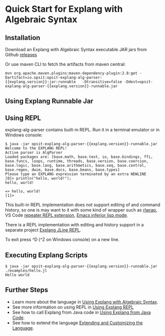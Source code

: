 Quick Start for Explang with Algebraic Syntax 
=============================================

Installation
------------

Download an Explang with Algebraic Syntax executable JAR jars from Github 
[releases](https://github.com/opsit-io/opsit-explang-alg-parser/releases)

Or use maven CLI to fetch the artifacts from maven central:

```
mvn org.apache.maven.plugins:maven-dependency-plugin:2.8:get -Dartifact=io.opsit:opsit-explang-alg-parser:{{explang.version}}:jar:runnable   -Dtransitive=false -Ddest=opsit-explang-alg-parser-{{explang.version}}-runnable.jar
```

Using Explang Runnable Jar
--------------------------


## Using REPL

explang-alg-parser contains built-in REPL. Run it in a terminal emulator or in Windows console:

```
$ java -jar opsit-explang-alg-parser-{{explang.version}}-runnable.jar 
Welcome to the EXPLANG REPL!
Active parser is AlgParser
Loaded packages are: [base.math, base.text, io, base.bindings, ffi, base.funcs, loops, runtime, threads, base.version, base.coercion, base.logic, base.lang, base.arithmetics, base.seq, base.control, base.regex, dwim, base.docs, base.beans, base.types]
Please type an EXPLANG expression terminated by an extra NEWLINE
[0]> println("hello, world!");
hello, world!

=> hello, world!
[1]> 
```

This built-in REPL implementation does not support editing of and command history, so one is 
may want to it with some kind of wrapper such as [rlwrap](https://github.com/hanslub42/rlwrap),
VS Code [repeater REPL extension](https://github.com/RegisMelgaco/repeater--repl-tool), 
[Emacs inferior lisp mode](https://www.gnu.org/software/emacs/manual/html_mono/emacs.html#External-Lisp).

There is a REPL implementation with editing and history support in a separate project 
[Explang JLine REPL](https://github.com/opsit-io/opsit-explang-jline-repl).

To exit press ^D (^Z on Windows console) on a new line.


Executing Explang Scripts
-------------------------

```shell
$ java -jar opsit-explang-alg-parser-{{explang.version}}-runnable.jar ./examples/hello.jl
Hello world
```


Further Steps
-------------

- Learn more about the language in [Using Explang with Algebraic Syntax](explang-alg.md).
- See more information on using REPL in [Using Explang REPL](using-explang-REPL.md)
- See how to call Explang from Java code in [Using Explang from Java Code](explang-from-java.md). 
- See how to extend the language [Extending and Customizing the Language](explang-extending.md). 


